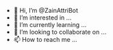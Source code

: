- 👋 Hi, I’m @ZainAttriBot
- 👀 I’m interested in ...
- 🌱 I’m currently learning ...
- 💞️ I’m looking to collaborate on ...
- 📫 How to reach me ...

<!---
ZainAttriBot/ZainAttriBot is a ✨ special ✨ repository because its `README.md` (this file) appears on your GitHub profile.
You can click the Preview link to take a look at your changes.
--->
